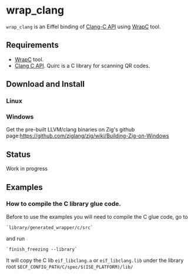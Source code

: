# wrap_clang
`wrap_clang` is an Eiffel binding of [Clang-C API](https://clang.llvm.org/) 
using [WrapC](https://github.com/eiffel-wrap-c/WrapC) tool.

## Requirements 


*  [WrapC](https://github.com/eiffel-wrap-c/WrapC) tool.
*  [Clang C API](https://clang.llvm.org/).
Quirc is a C library for scanning QR codes.

## Download and  Install

### Linux


### Windows
Get the pre-built LLVM/clang binaries on Zig's github page:https://github.com/ziglang/zig/wiki/Building-Zig-on-Windows


## Status

Work in progress


## Examples

### How to compile the C library glue code.

Before to use the examples you will need to compile the C glue code, go to 

	`library/generated_wrapper/c/src` 

and run

	`finish_freezing --library`

It will copy the C lib `eif_libclang.a` or `eif_libclang.lib` under the library root `$ECF_CONFIG_PATH/C/spec/$(ISE_PLATFORM)/lib/`

